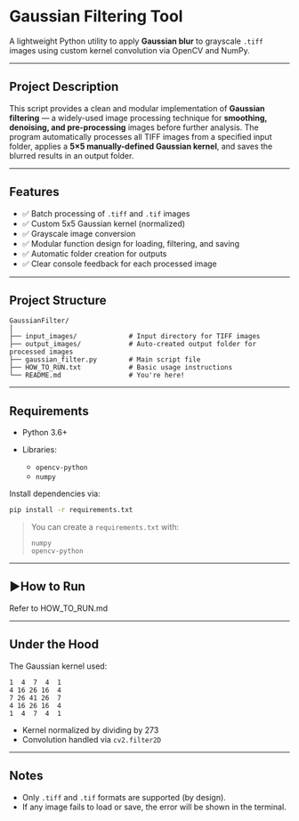# Gaussian Filtering Tool

A lightweight Python utility to apply **Gaussian blur** to grayscale `.tiff` images using custom kernel convolution via OpenCV and NumPy.

---

## Project Description

This script provides a clean and modular implementation of **Gaussian filtering** — a widely-used image processing technique for **smoothing, denoising, and pre-processing** images before further analysis.
The program automatically processes all TIFF images from a specified input folder, applies a **5×5 manually-defined Gaussian kernel**, and saves the blurred results in an output folder.

---

## Features

* ✅ Batch processing of `.tiff` and `.tif` images
* ✅ Custom 5x5 Gaussian kernel (normalized)
* ✅ Grayscale image conversion
* ✅ Modular function design for loading, filtering, and saving
* ✅ Automatic folder creation for outputs
* ✅ Clear console feedback for each processed image

---

## Project Structure

```
GaussianFilter/
│
├── input_images/             # Input directory for TIFF images
├── output_images/            # Auto-created output folder for processed images
├── gaussian_filter.py        # Main script file
├── HOW_TO_RUN.txt            # Basic usage instructions
└── README.md                 # You're here!
```

---

## Requirements

* Python 3.6+
* Libraries:

  * `opencv-python`
  * `numpy`

Install dependencies via:

```bash
pip install -r requirements.txt
```

> You can create a `requirements.txt` with:
>
> ```
> numpy
> opencv-python
> ```

---

## ▶How to Run

Refer to HOW_TO_RUN.md


---

## Under the Hood

The Gaussian kernel used:

```
1  4  7  4  1
4 16 26 16  4
7 26 41 26  7
4 16 26 16  4
1  4  7  4  1
```

* Kernel normalized by dividing by 273
* Convolution handled via `cv2.filter2D`

---

## Notes

* Only `.tiff` and `.tif` formats are supported (by design).
* If any image fails to load or save, the error will be shown in the terminal.
